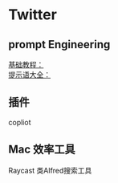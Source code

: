 # Twitter
## prompt Engineering
 [基础教程：](learningprompt.wiki)  
 [提示语大全：](https://prompts.fresns.cn/)
## 插件
copliot
## Mac 效率工具
Raycast 类Alfred搜索工具

